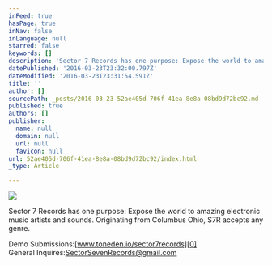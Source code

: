 ```yaml
---
inFeed: true
hasPage: true
inNav: false
inLanguage: null
starred: false
keywords: []
description: 'Sector 7 Records has one purpose: Expose the world to amazing electronic music artists and sounds. Originating from Columbus Ohio, S7R accepts any genre.'
datePublished: '2016-03-23T23:32:00.797Z'
dateModified: '2016-03-23T23:31:54.591Z'
title: ''
author: []
sourcePath: _posts/2016-03-23-52ae405d-706f-41ea-8e8a-08bd9d72bc92.md
published: true
authors: []
publisher:
  name: null
  domain: null
  url: null
  favicon: null
url: 52ae405d-706f-41ea-8e8a-08bd9d72bc92/index.html
_type: Article

---
```

![](https://the-grid-user-content.s3-us-west-2.amazonaws.com/b3400c37-d4a8-4ecb-b730-200d2ad1cd2b.png)

  
Sector 7 Records has one purpose: Expose the world to amazing electronic music artists and sounds. Originating from Columbus Ohio, S7R accepts any genre.

Demo Submissions:[www.toneden.io/sector7records][0]  
General Inquires:[SectorSevenRecords@gmail.com][1]

[0]: https://exit.sc/?url=https%3A%2F%2Fwww.toneden.io%2Fsector7records "https://www.toneden.io/sector7records"
[1]: mailto:SectorSevenRecords@gmail.com